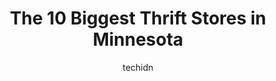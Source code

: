 ---
layout: ampstory
image: https://i0.wp.com/paketmu.com/wp-content/uploads/2023/06/mythriftstores-st-paul-0-in-minnesota-1686368175.jpeg?resize=640,853
author: techidn
featured: false
description: Explore the diverse Thrift Store scene in Minnesota, home to an incredible selection of 10 establishments catering to every taste. Whether youre in search of iconic favorites or undiscovere
title: The 10 Biggest Thrift Stores in Minnesota
cover:
   title: The 10 Biggest Thrift Stores in Minnesota
   subtitle: RICKPATE
   background: https://paketmu.com/wp-content/uploads/2023/06/mythriftstores-st-paul-0-in-minnesota-1686368175.jpeg

pages: 
 - layout: thirds
   top: <h1>#1 Savers</h1>
   bottom: "<p>This was a nice Savers with a very nice selection of home decor, vases, figurines, candles, kitchenware, cutlery, etc.  I found lots of good stuff!</p>"
   background: https://paketmu.com/wp-content/uploads/2023/06/mythriftstores-st-paul-1-in-minnesota-1686368176.jpeg
   backgroundblur: true
 - layout: thirds
   top: <h1>#2 MyThriftStores St Paul</h1>
   bottom: "<p>Got a great haul for 50 bucks today. 2 jeans, 3 dresses and 2 flannel shirts for 50 bucks! Great percentage deals up to 75% off.</p>"
   background: https://paketmu.com/wp-content/uploads/2023/06/mythriftstores-st-paul-2-in-minnesota-1686368182.jpeg
   cta:
      link: https://paketmu.com/the-10-biggest-thrift-stores-in-minnesota/
      text: The 10 Biggest Thrift Stores in Minnesota
 - layout: thirds
   top: <h1>#3 Goodwill - St. Paul</h1>
   bottom: "<p>The security guard stays on his phone not doing his job but then asks people to leave very aggressively after he failed to give people a warning beforehand.I tried to ask</p>"
   background: https://paketmu.com/wp-content/uploads/2023/06/mythriftstores-st-paul-3-in-minnesota-1686368183.jpeg
   cta:
      link: https://paketmu.com/the-10-biggest-thrift-stores-in-minnesota/
      text: The 10 Biggest Thrift Stores in Minnesota
 - layout: thirds
   top: <h1>#4 Arcs Value Village Thrift Store & Donation Center</h1>
   bottom: "<p>6528 Penn Ave S, Richfield, MN 55423, United States</p>"
   background: https://images.unsplash.com/photo-1613843873231-1447db182f97?ixlib=rb-4.0.3&ixid=MnwxMjA3fDB8MHxwaG90by1wYWdlfHx8fGVufDB8fHx8&auto=format&fit=crop&w=640&h=853&q=80
   cta:
      link: https://paketmu.com/the-10-biggest-thrift-stores-in-minnesota/
      text: The 10 Biggest Thrift Stores in Minnesota
 - layout: thirds
   top: <h1>#5 Goodwill - Bloomington</h1>
   bottom: "<p>7845 Lyndale Ave S, Bloomington, MN 55420, United States</p>"
   background: https://images.unsplash.com/photo-1522441815192-d9f04eb0615c?ixlib=rb-4.0.3&ixid=MnwxMjA3fDB8MHxwaG90by1wYWdlfHx8fGVufDB8fHx8&auto=format&fit=crop&w=640&h=853&q=80
   cta:
      link: https://paketmu.com/the-10-biggest-thrift-stores-in-minnesota/
      text: The 10 Biggest Thrift Stores in Minnesota
 - layout: thirds
   top: <h1>#6 Buffalo Exchange</h1>
   bottom: "<p>2727 Lyndale Ave S, Minneapolis, MN 55408, United States</p>"
   background: https://plus.unsplash.com/premium_photo-1664640458616-3c74f8cb4589?ixlib=rb-4.0.3&ixid=MnwxMjA3fDB8MHxwaG90by1wYWdlfHx8fGVufDB8fHx8&auto=format&fit=crop&w=640&h=853&q=80
   cta:
      link: https://paketmu.com/the-10-biggest-thrift-stores-in-minnesota/
      text: The 10 Biggest Thrift Stores in Minnesota
 - layout: thirds
   top: <h1>#7 Goodwill - Brooklyn Park Outlet</h1>
   bottom: "<p>7051 W Broadway Ave, Brooklyn Park, MN 55428, United States</p>"
   background: https://images.unsplash.com/photo-1561679660-d00ee1e0dc8e?ixlib=rb-4.0.3&ixid=MnwxMjA3fDB8MHxwaG90by1wYWdlfHx8fGVufDB8fHx8&auto=format&fit=crop&w=640&h=853&q=80
   cta:
      link: https://paketmu.com/the-10-biggest-thrift-stores-in-minnesota/
      text: The 10 Biggest Thrift Stores in Minnesota
 - layout: thirds
   middle: Continue reading...
   background: https://images.unsplash.com/photo-1533735380053-eb8d0759b24a?ixlib=rb-4.0.3&ixid=MnwxMjA3fDB8MHxwaG90by1wYWdlfHx8fGVufDB8fHx8&auto=format&fit=crop&w=640&h=853&q=80
   cta:
      link: https://paketmu.com/the-10-biggest-thrift-stores-in-minnesota/
      text: The 10 Biggest Thrift Stores in Minnesota
      
---